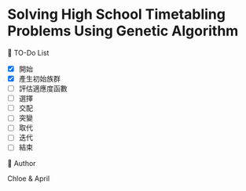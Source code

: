 # Solving High School Timetabling Problems Using Genetic Algorithm

:pencil: TO-Do List
- [x] 開始
- [x] 產生初始族群
- [ ] 評估適應度函數
- [ ] 選擇
- [ ] 交配
- [ ] 突變
- [ ] 取代
- [ ] 迭代
- [ ] 結束

:raising_hand: Author

Chloe & April
